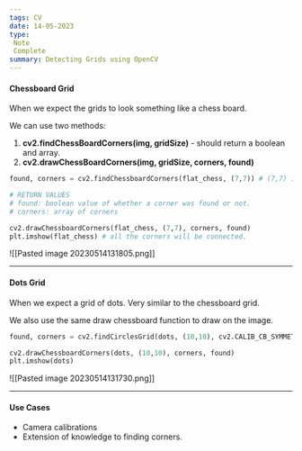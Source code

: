 ```yaml
---
tags: CV
date: 14-05-2023
type: 
 Note
 Complete
summary: Detecting Grids using OpenCV
---
```


#### Chessboard Grid
When we expect the grids to look something like a chess board.

We can use two methods:
1. **cv2.findChessBoardCorners(img, gridSize)** - should return a boolean and array.
2. **cv2.drawChessBoardCorners(img, gridSize, corners, found)**

```python
found, corners = cv2.findChessboardCorners(flat_chess, (7,7)) # (7,7) is the size of the grid.

# RETURN VALUES
# found: boolean value of whether a corner was found or not.
# corners: array of corners

cv2.drawChessboardCorners(flat_chess, (7,7), corners, found)
plt.imshow(flat_chess) # all the corners will be connected.
```

![[Pasted image 20230514131805.png]]

---

#### Dots Grid
When we expect a grid of dots. Very similar to the chessboard grid.

We also use the same draw chessboard function to draw on the image.

```python
found, corners = cv2.findCirclesGrid(dots, (10,10), cv2.CALIB_CB_SYMMETRIC_GRID)

cv2.drawChessboardCorners(dots, (10,10), corners, found)
plt.imshow(dots)
```

![[Pasted image 20230514131730.png]]

---

#### Use Cases
- Camera calibrations
- Extension of knowledge to finding corners.